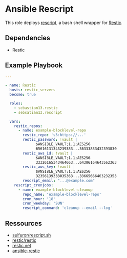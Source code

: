 # Ansible Rescript

This role deploys [rescript](https://gitlab.com/sulfuror/rescript.sh), a bash shell wrapper for [Restic](https://github.com/restic/restic).

## Dependencies

- Restic

## Example Playbook

```yaml
---

- name: Restic
  hosts: restic_servers
  become: true

  roles:
    - sebastian13.restic
    - sebsatian13.rescript

  vars:
    restic_repos:
      - name: example-blocklevel-repo
        restic_repo: 's3:https://...'
        restic_password: !vault |
              $ANSIBLE_VAULT;1.1;AES256
              65616131343239383...36333833432393830
        restic_aws_id: !vault |
              $ANSIBLE_VAULT;1.1;AES256
              33326165343464663...64306164643562363
        restic_aws_key: !vault |
              $ANSIBLE_VAULT;1.1;AES256
              32356139333035363...33665666403232353
        rescript_email: "...@example.com"
    rescript_cronjobs:
      - name: example-blocklevel-cleanup
        repo_name: 'example-blocklevel-repo'
        cron_hour: '18'
        cron_weekday: 'SUN'
        rescript_command: 'cleanup --email --log'
```

## Ressources

- [sulfuror/rescript.sh](https://gitlab.com/sulfuror/rescript.sh)
- [restic/restic](https://github.com/restic/restic)
- [restic.net](https://restic.net/)
- [ansible-restic](https://github.com/sebastian13/ansible-restic)